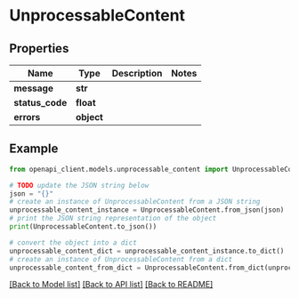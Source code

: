 # UnprocessableContent


## Properties

Name | Type | Description | Notes
------------ | ------------- | ------------- | -------------
**message** | **str** |  | 
**status_code** | **float** |  | 
**errors** | **object** |  | 

## Example

```python
from openapi_client.models.unprocessable_content import UnprocessableContent

# TODO update the JSON string below
json = "{}"
# create an instance of UnprocessableContent from a JSON string
unprocessable_content_instance = UnprocessableContent.from_json(json)
# print the JSON string representation of the object
print(UnprocessableContent.to_json())

# convert the object into a dict
unprocessable_content_dict = unprocessable_content_instance.to_dict()
# create an instance of UnprocessableContent from a dict
unprocessable_content_from_dict = UnprocessableContent.from_dict(unprocessable_content_dict)
```
[[Back to Model list]](../README.md#documentation-for-models) [[Back to API list]](../README.md#documentation-for-api-endpoints) [[Back to README]](../README.md)


